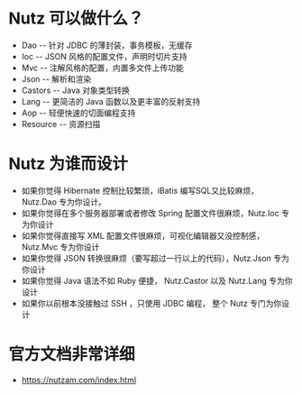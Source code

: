 # Nutz 可以做什么？
- Dao -- 针对 JDBC 的薄封装，事务模板，无缓存
- Ioc -- JSON 风格的配置文件，声明时切片支持
- Mvc -- 注解风格的配置，内置多文件上传功能
- Json -- 解析和渲染
- Castors -- Java 对象类型转换
- Lang -- 更简洁的 Java 函数以及更丰富的反射支持
- Aop -- 轻便快速的切面编程支持
- Resource -- 资源扫描

# Nutz 为谁而设计
- 如果你觉得 Hibernate 控制比较繁琐，iBatis 编写SQL又比较麻烦，Nutz.Dao 专为你设计。
- 如果你觉得在多个服务器部署或者修改 Spring 配置文件很麻烦，Nutz.Ioc 专为你设计
- 如果你觉得直接写 XML 配置文件很麻烦，可视化编辑器又没控制感，Nutz.Mvc 专为你设计
- 如果你觉得 JSON 转换很麻烦（要写超过一行以上的代码），Nutz.Json 专为你设计
- 如果你觉得 Java 语法不如 Ruby 便捷， Nutz.Castor 以及 Nutz.Lang 专为你设计
- 如果你以前根本没接触过 SSH ，只使用 JDBC 编程， 整个 Nutz 专门为你设计

# 官方文档非常详细
- https://nutzam.com/index.html



